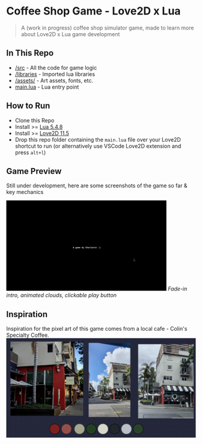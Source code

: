 # Coffee Shop Game - Love2D x Lua
> A (work in progress) coffee shop simulator game, made to learn more about Love2D x Lua game development

## In This Repo
* [/src](/src/) - All the code for game logic
* [/libraries](/libraries/) - Imported lua libraries
* [/assets/](/assets/) - Art assets, fonts, etc.
* [main.lua](main.lua) - Lua entry point

## How to Run
* Clone this Repo
* Install >= [Lua 5.4.8](https://www.lua.org/download.html)
* Install >= [Love2D 11.5](https://love2d.org/)
* Drop this repo folder containing the `main.lua` file over your Love2D shortcut to run (or alternatively use VSCode Love2D extension and press `alt+l`)

## Game Preview
Still under development, here are some screenshots of the game so far & key mechanics

![Game Intro GIF](/readme-images/game-intro.gif)
*Fade-in intro, animated clouds, clickable play button*


## Inspiration
Inspiration for the pixel art of this game comes from a local cafe - Colin's Specialty Coffee.
![Photos of Colin's Specialty Coffee](/readme-images/colins-specialty-coffee.png)